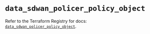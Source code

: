 # `data_sdwan_policer_policy_object`

Refer to the Terraform Registry for docs: [`data_sdwan_policer_policy_object`](https://registry.terraform.io/providers/ciscodevnet/sdwan/0.8.0/docs/data-sources/policer_policy_object).
